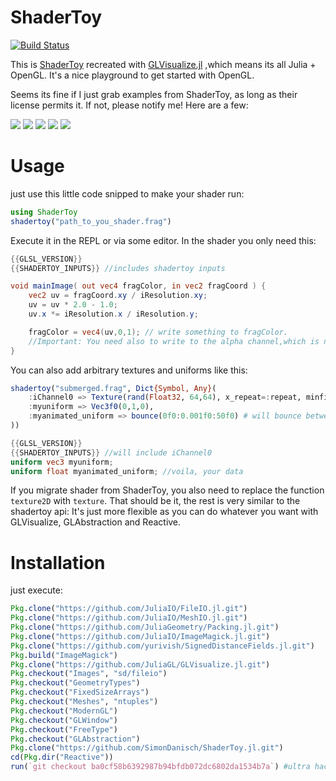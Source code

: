 # ShaderToy

[![Build Status](https://travis-ci.org/SimonDanisch/ShaderToy.jl.svg?branch=master)](https://travis-ci.org/SimonDanisch/ShaderToy.jl)

This is [ShaderToy](https://www.shadertoy.com/) recreated with [GLVisualize.jl](https://github.com/JuliaGL/GLVisualize.jl) ,which means its all Julia + OpenGL.
It's a nice playground to get started with OpenGL.


Seems its fine if I just grab examples from ShaderToy, as long as their license permits it. If not, please notify me!
Here are a few:

[![](https://github.com/SimonDanisch/ShaderToy.jl/blob/master/doc/clouds.gif?raw=true)](https://github.com/SimonDanisch/ShaderToy.jl/blob/master/examples/clouds.frag)
[![](https://github.com/SimonDanisch/ShaderToy.jl/blob/master/doc/monster.gif?raw=true)](https://github.com/SimonDanisch/ShaderToy.jl/blob/master/examples/monster.frag)
[![](https://github.com/SimonDanisch/ShaderToy.jl/blob/master/doc/seascape.gif?raw=true)](https://github.com/SimonDanisch/ShaderToy.jl/blob/master/examples/seascape.frag)
[![](https://github.com/SimonDanisch/ShaderToy.jl/blob/master/doc/raytracing.gif?raw=true)](https://github.com/SimonDanisch/ShaderToy.jl/blob/master/examples/raytracing.frag)
[![](https://github.com/SimonDanisch/ShaderToy.jl/blob/master/doc/submerged.gif?raw=true)](https://github.com/SimonDanisch/ShaderToy.jl/blob/master/examples/submerged.frag)


# Usage

just use this little code snipped to make your shader run:
```Julia
using ShaderToy
shadertoy("path_to_you_shader.frag")
```
Execute it in the REPL or via some editor.
In the shader you only need this:
```GLSL
{{GLSL_VERSION}}
{{SHADERTOY_INPUTS}} //includes shadertoy inputs

void mainImage( out vec4 fragColor, in vec2 fragCoord ) {
	vec2 uv = fragCoord.xy / iResolution.xy;
    uv = uv * 2.0 - 1.0;
    uv.x *= iResolution.x / iResolution.y;    

	fragColor = vec4(uv,0,1); // write something to fragColor. 
	//Important: You need also to write to the alpha channel,which is not the case for shadertoy.com
}
```
You can also add arbitrary textures and uniforms like this:
```Julia
shadertoy("submerged.frag", Dict{Symbol, Any}(
	:iChannel0 => Texture(rand(Float32, 64,64), x_repeat=:repeat, minfilter=:linear),
	:myuniform => Vec3f0(0,1,0),
	:myanimated_uniform => bounce(0f0:0.001f0:50f0) # will bounce between 0 and 50 with a rate of 1/60 seconds
))
```

```GLSL
{{GLSL_VERSION}}
{{SHADERTOY_INPUTS}} //will include iChannel0
uniform vec3 myuniform;
uniform float myanimated_uniform; //voila, your data

```

If you migrate shader from ShaderToy, you also need to replace the function `texture2D` with `texture`.
That should be it, the rest is very similar to the shadertoy api:
It's just more flexible as you can do whatever you want with GLVisualize, GLAbstraction and Reactive.


# Installation
just execute:

```Julia
Pkg.clone("https://github.com/JuliaIO/FileIO.jl.git")
Pkg.clone("https://github.com/JuliaIO/MeshIO.jl.git")
Pkg.clone("https://github.com/JuliaGeometry/Packing.jl.git")
Pkg.clone("https://github.com/JuliaIO/ImageMagick.jl.git")
Pkg.clone("https://github.com/yurivish/SignedDistanceFields.jl.git")
Pkg.build("ImageMagick")
Pkg.clone("https://github.com/JuliaGL/GLVisualize.jl.git")
Pkg.checkout("Images", "sd/fileio")
Pkg.checkout("GeometryTypes")
Pkg.checkout("FixedSizeArrays")
Pkg.checkout("Meshes", "ntuples")
Pkg.checkout("ModernGL")
Pkg.checkout("GLWindow")
Pkg.checkout("FreeType")
Pkg.checkout("GLAbstraction")
Pkg.clone("https://github.com/SimonDanisch/ShaderToy.jl.git")
cd(Pkg.dir("Reactive"))
run(`git checkout ba0cf58b6392987b94bfdb072dc6802da1534b7a`) #ultra hack... But no tagged version works, and Pkg can't check out commits
```


